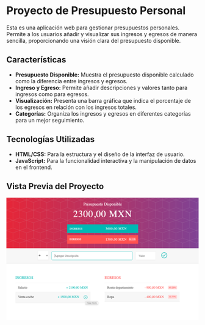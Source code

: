 # Proyecto de Presupuesto Personal
Esta es una aplicación web para gestionar presupuestos personales. Permite a los usuarios añadir y visualizar sus ingresos y egresos de manera sencilla, proporcionando una visión clara del presupuesto disponible.

##  Características
+ **Presupuesto Disponible:** Muestra el presupuesto disponible calculado como la diferencia entre ingresos y egresos.
+ **Ingreso y Egreso:** Permite añadir descripciones y valores tanto para ingresos como para egresos.
+ **Visualización:** Presenta una barra gráfica que indica el porcentaje de los egresos en relación con los ingresos totales.
+ **Categorías:** Organiza los ingresos y egresos en diferentes categorías para un mejor seguimiento.
## Tecnologías Utilizadas
+ **HTML/CSS:** Para la estructura y el diseño de la interfaz de usuario.
+ **JavaScript:** Para la funcionalidad interactiva y la manipulación de datos en el frontend.
## Vista Previa del Proyecto
![Demo](/imagenes/vistaprevia.png)

